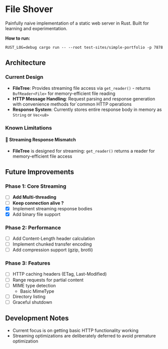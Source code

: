 # File Shover

Painfully naive implementation of a static web server in Rust. Built for learning and experimentation.

**How to run:**
```
RUST_LOG=debug cargo run -- --root test-sites/simple-portfolio -p 7878
```

## Architecture

### Current Design

- **FileTree**: Provides streaming file access via `get_reader()` - returns `BufReader<File>` for memory-efficient file reading
- **HTTP Message Handling**: Request parsing and response generation with convenience methods for`common HTTP operations
- **Response System**: Currently stores entire response body in memory as `String` or `Vec<u8>`

### Known Limitations

#### 🚧 Streaming Response Mismatch

- **FileTree** is designed for streaming: `get_reader()` returns a reader for memory-efficient file access

## Future Improvements

### Phase 1: Core Streaming
- [ ] **Add Multi-threading**
- [ ] **Keep connection alive ?**
- [x] Implement streaming response bodies
- [x] Add binary file support

### Phase 2: Performance
- [ ] Add Content-Length header calculation
- [ ] Implement chunked transfer encoding
- [ ] Add compression support (gzip, brotli)

### Phase 3: Features
- [ ] HTTP caching headers (ETag, Last-Modified)
- [ ] Range requests for partial content
- [ ] MIME type detection
    - Basic MimeType
- [ ] Directory listing
- [ ] Graceful shutdown

## Development Notes

- Current focus is on getting basic HTTP functionality working
- Streaming optimizations are deliberately deferred to avoid premature optimization